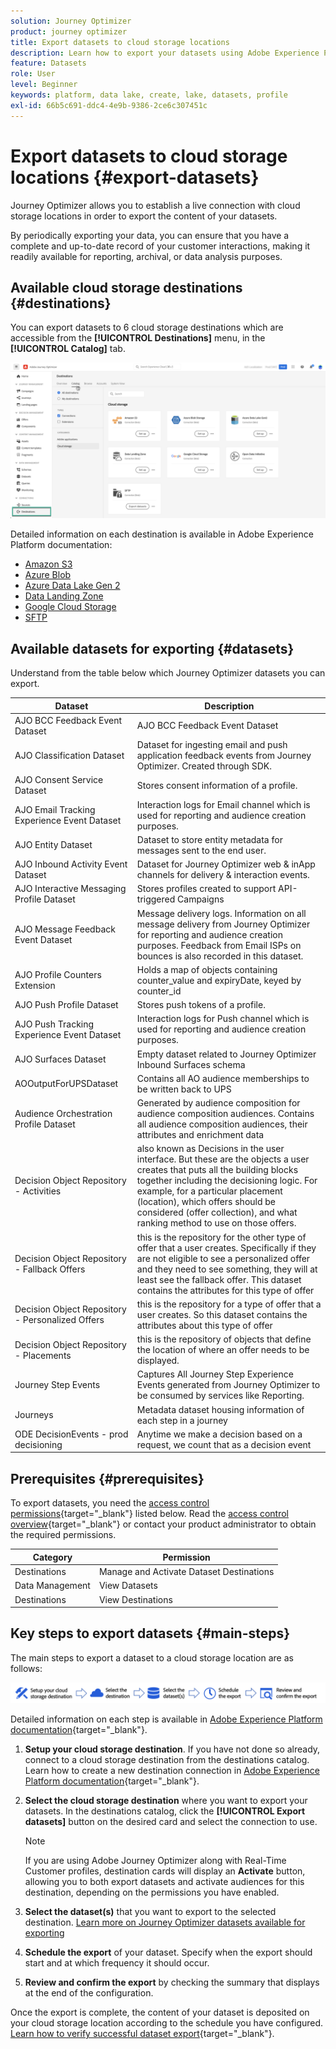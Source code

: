 ```yaml
---
solution: Journey Optimizer
product: journey optimizer
title: Export datasets to cloud storage locations
description: Learn how to export your datasets using Adobe Experience Platform cloud storage destinations.
feature: Datasets
role: User
level: Beginner
keywords: platform, data lake, create, lake, datasets, profile
exl-id: 66b5c691-ddc4-4e9b-9386-2ce6c307451c
---
```

# Export datasets to cloud storage locations {#export-datasets}

Journey Optimizer allows you to establish a live connection with cloud storage locations in order to export the content of your datasets.

By periodically exporting your data, you can ensure that you have a complete and up-to-date record of your customer interactions, making it readily available for reporting, archival, or data analysis purposes.

## Available cloud storage destinations {#destinations}

You can export datasets to 6 cloud storage destinations which are accessible from the **[!UICONTROL Destinations]** menu, in the **[!UICONTROL Catalog]** tab.

![](assets/dataset-export-setup.png)


Detailed information on each destination is available in Adobe Experience Platform documentation:

* [Amazon S3](https://experienceleague.adobe.com/docs/experience-platform/destinations/catalog/cloud-storage/amazon-s3.html)
* [Azure Blob](https://experienceleague.adobe.com/docs/experience-platform/destinations/catalog/cloud-storage/azure-blob.html)
* [Azure Data Lake Gen 2](https://experienceleague.adobe.com/docs/experience-platform/destinations/catalog/cloud-storage/adls-gen2.html)
* [Data Landing Zone](https://experienceleague.adobe.com/docs/experience-platform/destinations/catalog/cloud-storage/data-landing-zone.html)
* [Google Cloud Storage](https://experienceleague.adobe.com/docs/experience-platform/destinations/catalog/cloud-storage/google-cloud-storage.html)
* [SFTP](https://experienceleague.adobe.com/docs/experience-platform/destinations/catalog/cloud-storage/sftp.html)

## Available datasets for exporting {#datasets}

Understand from the table below which Journey Optimizer datasets you can export.

|Dataset|Description|
| ------- | ------- | 
| AJO BCC Feedback Event Dataset | AJO BCC Feedback Event Dataset |
| AJO Classification Dataset | Dataset for ingesting email and push application feedback events from Journey Optimizer. Created through SDK. | 
| AJO Consent Service Dataset | Stores consent information of a profile. |
| AJO Email Tracking Experience Event Dataset | Interaction logs for Email channel which is used for reporting and audience creation purposes.  |
| AJO Entity Dataset | Dataset to store entity metadata for messages sent to the end user.  | 
| AJO Inbound Activity Event Dataset | Dataset for Journey Optimizer web & inApp channels for delivery & interaction events. |
| AJO Interactive Messaging Profile Dataset | Stores profiles created to support API-triggered Campaigns |
| AJO Message Feedback Event Dataset | Message delivery logs. Information on all message delivery from Journey Optimizer for reporting and audience creation purposes. Feedback from Email ISPs on bounces is also recorded in this dataset. | 
| AJO Profile Counters Extension | Holds a map of objects containing counter_value and expiryDate, keyed by counter_id |
| AJO Push Profile Dataset | Stores push tokens of a profile. |
| AJO Push Tracking Experience Event Dataset | Interaction logs for Push channel which is used for reporting and audience creation purposes. |
| AJO Surfaces Dataset | Empty dataset related to Journey Optimizer Inbound Surfaces schema |
| AOOutputForUPSDataset | Contains all AO audience memberships to be written back to UPS |
| Audience Orchestration Profile Dataset | Generated by audience composition for audience composition audiences. Contains all audience composition audiences, their attributes and enrichment data |
| Decision Object Repository - Activities | also known as Decisions in the user interface. But these are the objects a user creates that puts all the building blocks together including the decisioning logic. For example, for a particular placement (location), which offers should be considered (offer collection), and what ranking method to use on those offers. |
| Decision Object Repository - Fallback Offers | this is the repository for the other type of offer that a user creates. Specifically if they are not eligible to see a personalized offer and they need to see something, they will at least see the fallback offer. This dataset contains the attributes for this type of offer |
| Decision Object Repository - Personalized Offers | this is the repository for a type of offer that a user creates. So this dataset contains the attributes about this type of offer | Ultimate |
| Decision Object Repository - Placements | this is the repository of objects that define the location of where an offer needs to be displayed. |
| Journey Step Events | Captures All Journey Step Experience Events generated from Journey Optimizer to be consumed by services like Reporting. |
| Journeys | Metadata dataset housing information of each step in a journey |
| ODE DecisionEvents - prod decisioning | Anytime we make a decision based on a request, we count that as a decision event |
 
## Prerequisites {#prerequisites}

To export datasets, you need the [access control permissions](https://experienceleague.adobe.com/docs/experience-platform/access-control/home.html#permissions){target="_blank"} listed below. Read the [access control overview](https://experienceleague.adobe.com/docs/experience-platform/access-control/ui/overview.html){target="_blank"} or contact your product administrator to obtain the required permissions.

|Category|Permission|
|--|--|
|Destinations|Manage and Activate Dataset Destinations|
|Data Management|View Datasets|
|Destinations|View Destinations|

## Key steps to export datasets {#main-steps}

The main steps to export a dataset to a cloud storage location are as follows:

![](assets/dataset-export-process.png)

Detailed information on each step is available in [Adobe Experience Platform documentation](https://experienceleague.adobe.com/docs/experience-platform/destinations/ui/activate/export-datasets.html){target="_blank"}.

1. **Setup your cloud storage destination**. If you have not done so already, connect to a cloud storage destination from the destinations catalog. Learn how to create a new destination connection in [Adobe Experience Platform documentation](https://experienceleague.adobe.com/docs/experience-platform/destinations/ui/connect-destination.html#setup){target="_blank"}.

    <!--![](assets/dataset-export-setup.png)-->

1. **Select the cloud storage destination** where you want to export your datasets. In the destinations catalog, click the **[!UICONTROL Export datasets]** button on the desired card and select the connection to use.

    <!--![](assets/dataset-export-destination.png)-->

    >[!NOTE]
    >
    >If you are using Adobe Journey Optimizer along with Real-Time Customer profiles, destination cards will display an **Activate** button, allowing you to both export datasets and activate audiences for this destination, depending on the permissions you have enabled.

1. **Select the dataset(s)** that you want to export to the selected destination. [Learn more on Journey Optimizer datasets available for exporting](#datasets)

    <!--![](assets/dataset-export-dataset-selection.png)-->

1. **Schedule the export** of your dataset. Specify when the export should start and at which frequency it should occur.

    <!--![](assets/dataset-export-schedule.png)-->

1. **Review and confirm the export** by checking the summary that displays at the end of the configuration.

    <!--![](assets/dataset-export-review.png)-->

Once the export is complete, the content of your dataset is deposited on your cloud storage location according to the schedule you have configured. [Learn how to verify successful dataset export](https://experienceleague.adobe.com/docs/experience-platform/destinations/ui/activate/export-datasets.html#verify){target="_blank"}.
